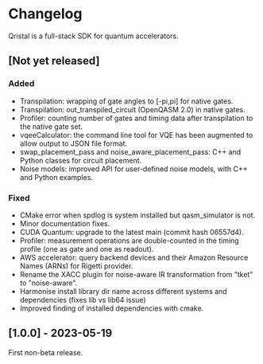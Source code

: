 # Changelog

Qristal is a full-stack SDK for quantum accelerators.

## [Not yet released]

### Added

- Transpilation: wrapping of gate angles to [-pi,pi] for native gates.
- Transpilation: out_transpiled_circuit (OpenQASM 2.0) in native gates.
- Profiler: counting number of gates and timing data after transpilation to the native gate set.
- vqeeCalculator: the command line tool for VQE has been augmented to allow output to JSON file format.
- swap_placement_pass and noise_aware_placement_pass: C++ and Python classes for circuit placement.
- Noise models: improved API for user-defined noise models, with C++ and Python examples.

### Fixed

- CMake error when spdlog is system installed but qasm_simulator is not.
- Minor documentation fixes.
- CUDA Quantum: upgrade to the latest main (commit hash 06557d4).
- Profiler: measurement operations are double-counted in the timing profile (one as gate and one as readout).
- AWS accelerator: query backend devices and their Amazon Resource Names (ARNs) for Rigetti provider.  
- Rename the XACC plugin for noise-aware IR transformation from "tket" to "noise-aware". 
- Harmonise install library dir name across different systems and dependencies (fixes lib vs lib64 issue)
- Improved finding of installed dependencies with cmake.

## [1.0.0] - 2023-05-19

First non-beta release.

